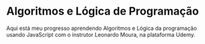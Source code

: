 # Algoritmos e Lógica de Programação
Aqui está meu progresso aprendendo Algoritmos e Lógica da programação usando JavaScript com o instrutor Leonardo Moura, na plataforma Udemy.
